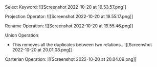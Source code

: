 
Select Keyword:
![[Screenshot 2022-10-20 at 19.53.57.png]]

Projection Operator:
![[Screenshot 2022-10-20 at 19.55.17.png]]

Rename Operation:
![[Screenshot 2022-10-20 at 19.55.46.png]]

Union Operation:
- This removes all the duplicates between two relations..
![[Screenshot 2022-10-20 at 20.01.08.png]]

Carterian Operation:
![[Screenshot 2022-10-20 at 20.04.09.png]]